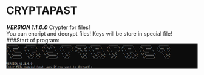 # CRYPTAPAST
***VERSION 1.1.0.0***
Crypter for files!<br/>
You can encript and decrypt files! Keys will be store in special file!<br/>
###Start of program:
![alt text](ScreenShots/screenshot1.png "Start of program")